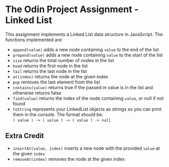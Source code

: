 # The Odin Project Assignment - Linked List

This assignment implements a Linked List data structure in JavaScript.
The functions implemented are:

- `append(value)` adds a new node containing `value` to the end of the list
- `prepend(value)` adds a new node containing `value` to the start of the list
- `size` returns the total number of nodes in the list
- `head` returns the first node in the list
- `tail` returns the last node in the list
- `at(index)` returns the node at the given index
- `pop` removes the last element from the list
- `contains(value)` returns true if the passed in value is in the list and otherwise returns false
- `find(value)` returns the index of the node containing `value`, or null if not found
- `toString` represents your LinkedList objects as strings so you can print them in the console. The format should be:  
`( value ) -> ( value ) -> ( value ) -> null`

## Extra Credit

- `insertAt(value, index)` inserts a new node with the provided `value` at the given `index`
- `removeAt(index)` removes the node at the given index
